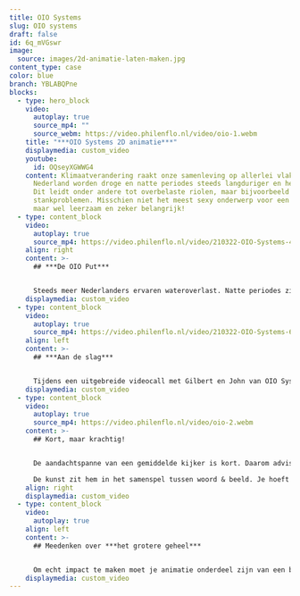 ```yaml
---
title: OIO Systems
slug: OIO systems
draft: false
id: 6q_mVGswr
image:
  source: images/2d-animatie-laten-maken.jpg
content_type: case
color: blue
branch: YBLABQPne
blocks:
  - type: hero_block
    video:
      autoplay: true
      source_mp4: ""
      source_webm: https://video.philenflo.nl/video/oio-1.webm
    title: "***OIO Systems 2D animatie***"
    displaymedia: custom_video
    youtube:
      id: OQseyXGWWG4
    content: Klimaatverandering raakt onze samenleving op allerlei vlakken. Ook in
      Nederland worden droge en natte periodes steeds langduriger en heftiger.
      Dit leidt onder andere tot overbelaste riolen, maar bijvoorbeeld ook
      stankproblemen. Misschien niet het meest sexy onderwerp voor een animatie,
      maar wel leerzaam en zeker belangrijk!
  - type: content_block
    video:
      autoplay: true
      source_mp4: https://video.philenflo.nl/video/210322-OIO-Systems-4-Phil-en-Flo-website-source.mp4
    align: right
    content: >-
      ## ***De OIO Put***


      Steeds meer Nederlanders ervaren wateroverlast. Natte periodes zijn langer en intenser wat zorgt voor een overbelast riool. Putten overstromen, en rioolwater stroomt huizen binnen via doucheputjes en toiletten. Gelukkig heeft OIO Sytems de oplossing! De OIO Put! Maar hoe leg je nu eenvoudig uit waarom de OIO put zo belangrijk is?
    displaymedia: custom_video
  - type: content_block
    video:
      autoplay: true
      source_mp4: https://video.philenflo.nl/video/210322-OIO-Systems-6-Phil-en-Flo-website-source.mp4
    align: left
    content: >-
      ## ***Aan de slag***


      Tijdens een uitgebreide videocall met Gilbert en John van OIO Systems, leerden we hoe de put werkt en waar deze toe dient. Gelukkig konden we op voorhand een fysiek exemplaar ontvangen, zodat Sophie, onze 2D-animator een goed beeld kon krijgen van de put. Hierdoor konden we de put precies nabouwen.
    displaymedia: custom_video
  - type: content_block
    video:
      autoplay: true
      source_mp4: https://video.philenflo.nl/video/oio-2.webm
    content: >-
      ## Kort, maar krachtig!


      De aandachtspanne van een gemiddelde kijker is kort. Daarom adviseren we om animaties en films zo kort en krachtig mogelijk te houden. Ons streven is dan ook om binnen één minuut te blijven. Hoe schets je nu de context, het probleem én de oplossing in één minuut?

      De kunst zit hem in het samenspel tussen woord & beeld. Je hoeft bijvoorbeeld niet alles te benoemen, omdat je ook veel kan zien. OIO Systems gaf ons een mooie uitdaging!
    align: right
    displaymedia: custom_video
  - type: content_block
    video:
      autoplay: true
    align: left
    content: >-
      ## Meedenken over ***het grotere geheel***


      Om echt impact te maken moet je animatie onderdeel zijn van een bredere en goed uitgedachte marketingmix. We denken graag mee hoe onze films onderdeel kunnen zijn van jouw marketingplan. Zo vragen wij onze partners aan het begin van een samenwerking altijd het volgende: ‘’Wat is het doel van deze film?’’ En iets als “meer klanten binnenhalen” is dan niet voldoende voor ons. Wie gaat deze film kijken, en in welke fase gaat iemand deze film kijken? Dit zijn enkele belangrijke, basale vragen waar vanuit wij vertrekken. Voor OIO Systems dient de film allereerst als een ondersteunende tool voor het salesteam. Dit betekent dat tijdens een klantoverleg de film ingezet kan worden om de OIO put eenvoudig in één minuut uit te leggen. Dat scheelt een hoop onsmakelijke foto’s en geïmproviseerde abstracte tekeningen.
    displaymedia: custom_video
---
```

